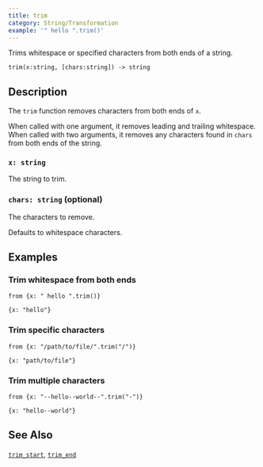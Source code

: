 ```yaml
---
title: trim
category: String/Transformation
example: '" hello ".trim()'
---
```


Trims whitespace or specified characters from both ends of a string.

```tql
trim(x:string, [chars:string]) -> string
```

## Description

The `trim` function removes characters from both ends of `x`.

When called with one argument, it removes leading and trailing whitespace.
When called with two arguments, it removes any characters found in `chars` from
both ends of the string.

### `x: string`

The string to trim.

### `chars: string` (optional)

The characters to remove.

Defaults to whitespace characters.

## Examples

### Trim whitespace from both ends

```tql
from {x: " hello ".trim()}
```

```tql
{x: "hello"}
```

### Trim specific characters

```tql
from {x: "/path/to/file/".trim("/")}
```

```tql
{x: "path/to/file"}
```

### Trim multiple characters

```tql
from {x: "--hello--world--".trim("-")}
```

```tql
{x: "hello--world"}
```

## See Also

[`trim_start`](/reference/functions/trim_start),
[`trim_end`](/reference/functions/trim_end)
